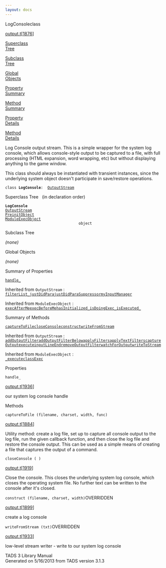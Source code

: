 ```yaml
---
layout: docs
---
```

<span class="title">LogConsole</span><span class="type">class</span>

[output.t](../file/output.t.html)\[[1876](../source/output.t.html#1876)\]

[Superclass  
Tree](#_SuperClassTree_)

[Subclass  
Tree](#_SubClassTree_)

[Global  
Objects](#_ObjectSummary_)

[Property  
Summary](#_PropSummary_)

[Method  
Summary](#_MethodSummary_)

[Property  
Details](#_Properties_)

[Method  
Details](#_Methods_)

<div class="fdesc">

Log Console output stream. This is a simple wrapper for the system log
console, which allows console-style output to be captured to a file,
with full processing (HTML expansion, word wrapping, etc) but without
displaying anything to the game window.

This class should always be instantiated with transient instances, since
the underlying system object doesn't participate in save/restore
operations.

`class `**`LogConsole`**` :   `[`OutputStream`](../object/OutputStream.html)

</div>

<span id="_SuperClassTree_"></span>

<div class="mjhd">

<span class="hdln">Superclass Tree</span>   (in declaration order)

</div>

**`LogConsole`**  
[`OutputStream`](../object/OutputStream.html)  
[`PreinitObject`](../object/PreinitObject.html)  
[`ModuleExecObject`](../object/ModuleExecObject.html)  
`                                 object`  
<span id="_SubClassTree_"></span>

<div class="mjhd">

<span class="hdln">Subclass Tree</span>  

</div>

*(none)* <span id="_ObjectSummary_"></span>

<div class="mjhd">

<span class="hdln">Global Objects</span>  

</div>

*(none)* <span id="_PropSummary_"></span>

<div class="mjhd">

<span class="hdln">Summary of Properties</span>  

</div>

[`handle_`](#handle_)

Inherited from `OutputStream` :  
[`filterList_`](../object/OutputStream.html#filterList_)[`justDidPara`](../object/OutputStream.html#justDidPara)[`justDidParaSuppressor`](../object/OutputStream.html#justDidParaSuppressor)[`myInputManager`](../object/OutputStream.html#myInputManager)



Inherited from `ModuleExecObject` :  
[`execAfterMe`](../object/ModuleExecObject.html#execAfterMe)[`execBeforeMe`](../object/ModuleExecObject.html#execBeforeMe)[`hasInitialized_`](../object/ModuleExecObject.html#hasInitialized_)[`isDoingExec_`](../object/ModuleExecObject.html#isDoingExec_)[`isExecuted_`](../object/ModuleExecObject.html#isExecuted_)

<span id="_MethodSummary_"></span>

<div class="mjhd">

<span class="hdln">Summary of Methods</span>  

</div>

[`captureToFile`](#captureToFile)[`closeConsole`](#closeConsole)[`construct`](#construct)[`writeFromStream`](#writeFromStream)

Inherited from `OutputStream` :  
[`addOutputFilter`](../object/OutputStream.html#addOutputFilter)[`addOutputFilterBelow`](../object/OutputStream.html#addOutputFilterBelow)[`applyFilters`](../object/OutputStream.html#applyFilters)[`applyTextFilters`](../object/OutputStream.html#applyTextFilters)[`captureOutput`](../object/OutputStream.html#captureOutput)[`execute`](../object/OutputStream.html#execute)[`inputLineEnd`](../object/OutputStream.html#inputLineEnd)[`removeOutputFilter`](../object/OutputStream.html#removeOutputFilter)[`watchForOutput`](../object/OutputStream.html#watchForOutput)[`writeToStream`](../object/OutputStream.html#writeToStream)



Inherited from `ModuleExecObject` :  
[`_execute`](../object/ModuleExecObject.html#_execute)[`classExec`](../object/ModuleExecObject.html#classExec)

<span id="_Properties_"></span>

<div class="mjhd">

<span class="hdln">Properties</span>  

</div>

<span id="handle_"></span>

`handle_`

[output.t](../file/output.t.html)\[[1936](../source/output.t.html#1936)\]

<div class="desc">

our system log console handle

</div>

<span id="_Methods_"></span>

<div class="mjhd">

<span class="hdln">Methods</span>  

</div>

<span id="captureToFile"></span>

`captureToFile (filename, charset, width, func)`

[output.t](../file/output.t.html)\[[1884](../source/output.t.html#1884)\]

<div class="desc">

Utility method: create a log file, set up to capture all console output
to the log file, run the given callback function, and then close the log
file and restore the console output. This can be used as a simple means
of creating a file that captures the output of a command.

</div>

<span id="closeConsole"></span>

`closeConsole ( )`

[output.t](../file/output.t.html)\[[1919](../source/output.t.html#1919)\]

<div class="desc">

Close the console. This closes the underlying system log console, which
closes the operating system file. No further text can be written to the
console after it's closed.

</div>

<span id="construct"></span>

`construct (filename, charset, width)`<span class="rem">OVERRIDDEN</span>

[output.t](../file/output.t.html)\[[1899](../source/output.t.html#1899)\]

<div class="desc">

create a log console

</div>

<span id="writeFromStream"></span>

`writeFromStream (txt)`<span class="rem">OVERRIDDEN</span>

[output.t](../file/output.t.html)\[[1933](../source/output.t.html#1933)\]

<div class="desc">

low-level stream writer - write to our system log console

</div>

<div class="ftr">

TADS 3 Library Manual  
Generated on 5/16/2013 from TADS version 3.1.3

</div>
